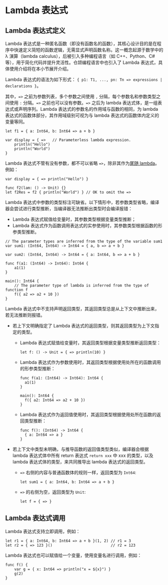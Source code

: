 # Lambda 表达式

## Lambda 表达式定义

Lambda 表达式是一种匿名函数（即没有函数名的函数），其核心设计目的是在程序中快速定义简短的函数逻辑，无需显式声明函数名称。这一概念起源于数学中的 λ 演算（lambda calculus），后被引入多种编程语言（如 C++、Python、C# 等），用于简化代码并提升灵活性。仓颉编程语言中也引入了 Lambda 表达式，具体使用介绍将在本小节展开介绍。

Lambda 表达式的语法为如下形式： `{ p1: T1, ..., pn: Tn => expressions | declarations }`。

其中，`=>` 之前为参数列表，多个参数之间使用 `,` 分隔，每个参数名和参数类型之间使用 `:` 分隔。`=>` 之前也可以没有参数。`=>` 之后为 lambda 表达式体，是一组表达式或声明序列。Lambda 表达式的参数名的作用域与函数的相同，为 lambda 表达式的函数体部分，其作用域级别可视为与 lambda 表达式的函数体内定义的变量等同。

<!-- compile -->

```cangjie
let f1 = { a: Int64, b: Int64 => a + b }

var display = { =>   // Parameterless lambda expression.
    println("Hello")
    println("World")
}
```

Lambda 表达式不管有没有参数，都不可以省略 `=>`，除非其作为[尾随 lambda](./function_call_desugar.md#尾随-lambda)。例如：

<!-- compile -->

```cangjie
var display = { => println("Hello") }

func f2(lam: () -> Unit) {}
let f2Res = f2 { println("World") } // OK to omit the =>
```

Lambda 表达式中参数的类型标注可缺省。以下情形中，若参数类型省略，编译器会尝试进行类型推断，当编译器无法推断出类型时会编译报错：

- Lambda 表达式赋值给变量时，其参数类型根据变量类型推断；
- Lambda 表达式作为函数调用表达式的实参使用时，其参数类型根据函数的形参类型推断。

<!-- compile -->

```cangjie
// The parameter types are inferred from the type of the variable sum1
var sum1: (Int64, Int64) -> Int64 = { a, b => a + b }

var sum2: (Int64, Int64) -> Int64 = { a: Int64, b => a + b }

func f(a1: (Int64) -> Int64): Int64 {
    a1(1)
}

main(): Int64 {
    // The parameter type of lambda is inferred from the type of function f
    f({ a2 => a2 + 10 })
}
```

Lambda 表达式中不支持声明返回类型，其返回类型总是从上下文中推断出来，若无法推断则报错。

- 若上下文明确指定了 Lambda 表达式的返回类型，则其返回类型为上下文指定的类型。

    - Lambda 表达式赋值给变量时，其返回类型根据变量类型推断返回类型：

      <!-- compile -->

      ```cangjie
      let f: () -> Unit = { => println(10) }
      ```

    - Lambda 表达式作为参数使用时，其返回类型根据使用处所在的函数调用的形参类型推断：

      <!-- compile -->

      ```cangjie
      func f(a1: (Int64) -> Int64): Int64 {
        a1(1)
      }

      main(): Int64 {
        f({ a2: Int64 => a2 + 10 })
      }
      ```

    - Lambda 表达式作为返回值使用时，其返回类型根据使用处所在函数的返回类型推断：

      <!-- compile -->

      ```cangjie
      func f(): (Int64) -> Int64 {
        { a: Int64 => a }
      }
      ```

- 若上下文中类型未明确，与推导函数的返回值类型类似，编译器会根据 lambda 表达式体中所有 return 表达式 `return xxx` 中 xxx 的类型，以及 lambda 表达式体的类型，来共同推导出 lambda 表达式的返回类型。

    - `=>` 右侧的内容与普通函数体的规则一样，返回类型为 `Int64`:

      <!-- compile -->

      ```cangjie
      let sum1 = { a: Int64, b: Int64 => a + b }
      ```

    - `=>` 的右侧为空，返回类型为 `Unit`:

      <!-- compile -->

      ```cangjie
      let f = { => }
      ```

## Lambda 表达式调用

Lambda 表达式支持立即调用，例如：

<!-- compile -->

```cangjie
let r1 = { a: Int64, b: Int64 => a + b }(1, 2) // r1 = 3
let r2 = { => 123 }()                          // r2 = 123
```

Lambda 表达式也可以赋值给一个变量，使用变量名进行调用，例如：

<!-- compile -->

```cangjie
func f() {
    var g = { x: Int64 => println("x = ${x}") }
    g(2)
}
```
